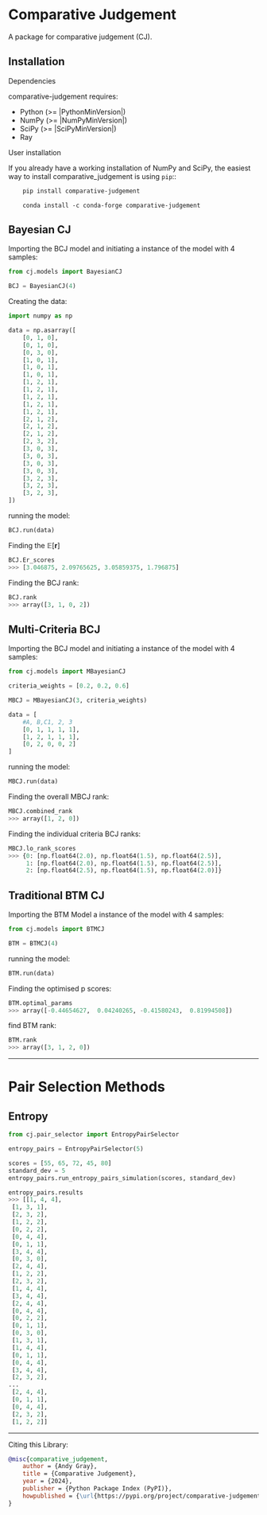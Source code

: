 # Comparative Judgement

A package for comparative judgement (CJ).


Installation
------------

Dependencies


comparative-judgement requires:

- Python (>= |PythonMinVersion|)
- NumPy (>= |NumPyMinVersion|)
- SciPy (>= |SciPyMinVersion|)
- Ray


User installation


If you already have a working installation of NumPy and SciPy,
the easiest way to install comparative_judgement is using ``pip``::

```bash
    pip install comparative-judgement
```
```conda
    conda install -c conda-forge comparative-judgement
```


## Bayesian CJ
Importing the BCJ model and initiating a instance of the model with 4 samples:

```python
from cj.models import BayesianCJ

BCJ = BayesianCJ(4)
```

Creating the data:

```python
import numpy as np

data = np.asarray([
    [0, 1, 0],
    [0, 1, 0],
    [0, 3, 0],
    [1, 0, 1],
    [1, 0, 1],
    [1, 0, 1],
    [1, 2, 1],
    [1, 2, 1],
    [1, 2, 1],
    [1, 2, 1],
    [1, 2, 1],
    [2, 1, 2],
    [2, 1, 2],
    [2, 1, 2],
    [2, 3, 2],
    [3, 0, 3],
    [3, 0, 3],
    [3, 0, 3],
    [3, 0, 3],
    [3, 2, 3],
    [3, 2, 3],
    [3, 2, 3],
])
```

running the model:

```python
BCJ.run(data)
```

Finding the $\mathbb{E}[\mathbf{r}]$
```python
BCJ.Er_scores
>>> [3.046875, 2.09765625, 3.05859375, 1.796875]
```

Finding the BCJ rank:
```python
BCJ.rank
>>> array([3, 1, 0, 2])
```

<!-- ## Multi-Criterion Bayesian CJ
 -->


## Multi-Criteria BCJ

Importing the BCJ model and initiating a instance of the model with 4 samples:

```python
from cj.models import MBayesianCJ

criteria_weights = [0.2, 0.2, 0.6]

MBCJ = MBayesianCJ(3, criteria_weights)
```

```python
data = [
    #A, B,C1, 2, 3  
    [0, 1, 1, 1, 1],
    [1, 2, 1, 1, 1],
    [0, 2, 0, 0, 2]
]
```


running the model:

```python
MBCJ.run(data)
```

Finding the overall MBCJ rank:
```python
MBCJ.combined_rank
>>> array([1, 2, 0])
```

Finding the individual criteria BCJ ranks:
```python
MBCJ.lo_rank_scores
>>> {0: [np.float64(2.0), np.float64(1.5), np.float64(2.5)],
     1: [np.float64(2.0), np.float64(1.5), np.float64(2.5)],
     2: [np.float64(2.5), np.float64(1.5), np.float64(2.0)]}
```



## Traditional BTM CJ
Importing the BTM Model a instance of the model with 4 samples:

```python
from cj.models import BTMCJ

BTM = BTMCJ(4)
```

running the model:
```python
BTM.run(data)
```

Finding the optimised p scores:
```python
BTM.optimal_params
>>> array([-0.44654627,  0.04240265, -0.41580243,  0.81994508])
```

find BTM rank:
```python
BTM.rank
>>> array([3, 1, 2, 0])
```

---

# Pair Selection Methods

## Entropy

```python
from cj.pair_selector import EntropyPairSelector
```

```python
entropy_pairs = EntropyPairSelector(5)
```

```python
scores = [55, 65, 72, 45, 80]
standard_dev = 5
entropy_pairs.run_entropy_pairs_simulation(scores, standard_dev)
```

```python
entropy_pairs.results
>>> [[1, 4, 4],
 [1, 3, 1],
 [2, 3, 2],
 [1, 2, 2],
 [0, 2, 2],
 [0, 4, 4],
 [0, 1, 1],
 [3, 4, 4],
 [0, 3, 0],
 [2, 4, 4],
 [1, 2, 2],
 [2, 3, 2],
 [1, 4, 4],
 [3, 4, 4],
 [2, 4, 4],
 [0, 4, 4],
 [0, 2, 2],
 [0, 1, 1],
 [0, 3, 0],
 [1, 3, 1],
 [1, 4, 4],
 [0, 1, 1],
 [0, 4, 4],
 [3, 4, 4],
 [2, 3, 2],
...
 [2, 4, 4],
 [0, 1, 1],
 [0, 4, 4],
 [2, 3, 2],
 [1, 2, 2]]
```

---

Citing this Library:

```bib
@misc{comparative_judgement,
    author = {Andy Gray},
    title = {Comparative Judgement},
    year = {2024},
    publisher = {Python Package Index (PyPI)},
    howpublished = {\url{https://pypi.org/project/comparative-judgement/}}
}

```
